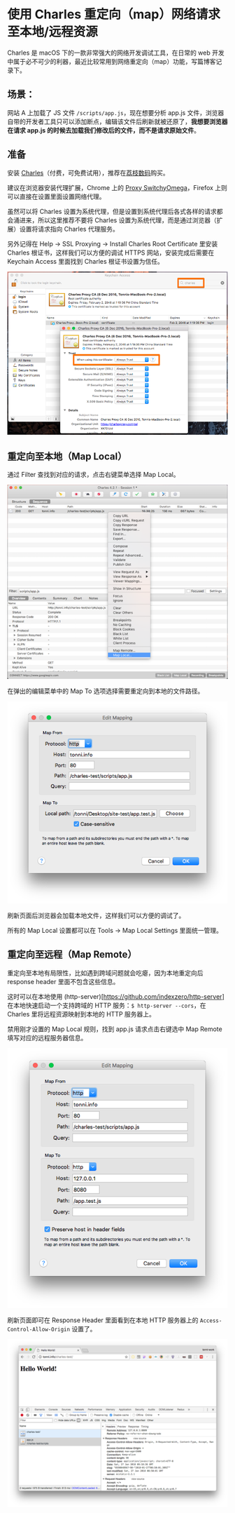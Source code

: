 # 使用 Charles 重定向（map）网络请求至本地/远程资源

Charles 是 macOS 下的一款非常强大的网络开发调试工具，在日常的 web 开发中属于必不可少的利器，最近比较常用到网络重定向（map）功能，写篇博客记录下。

## 场景：

网站 A 上加载了 JS 文件 `/scripts/app.js`，现在想要分析 app.js 文件，浏览器自带的开发者工具只可以添加断点，编辑该文件后刷新就被还原了，**我想要浏览器在请求 app.js 的时候去加载我们修改后的文件，而不是请求原始文件**。

## 准备

安装 [Charles](https://www.charlesproxy.com/)（付费，可免费试用），推荐在[荔枝数码](https://www.lizhi.io/)购买。

建议在浏览器安装代理扩展，Chrome 上的 [Proxy SwitchyOmega](https://chrome.google.com/webstore/detail/proxy-switchyomega/padekgcemlokbadohgkifijomclgjgif?hl=en)，Firefox 上则可以直接在设置里面设置网络代理。

虽然可以将 Charles 设置为系统代理，但是设置到系统代理后各式各样的请求都会涌进来，所以这里推荐不要将 Charles 设置为系统代理，而是通过浏览器（扩展）设置将请求指向 Charles 代理服务。

另外记得在 Help -> SSL Proxying -> Install Charles Root Certificate 里安装 Charles 根证书，这样我们可以方便的调试 HTTPS 网站，安装完成后需要在 Keychain Access 里面找到 Charles 根证书设置为信任。

![](./map-requests-in-charles/trust-certificate.png)

## 重定向至本地（Map Local）

通过 Filter 查找到对应的请求，点击右键菜单选择 Map Local。

![](./map-requests-in-charles/menu-map-local.png)

在弹出的编辑菜单中的 Map To 选项选择需要重定向到本地的文件路径。

![](./map-requests-in-charles/edit-local-mapping.png)

刷新页面后浏览器会加载本地文件，这样我们可以方便的调试了。

所有的 Map Local 设置都可以在 Tools -> Map Local Settings 里面统一管理。

## 重定向至远程（Map Remote）

重定向至本地有局限性，比如遇到跨域问题就会吃瘪，因为本地重定向后 response header 里面不包含这些信息。

这时可以在本地使用 (http-server)[https://github.com/indexzero/http-server] 在本地快速启动一个支持跨域的 HTTP 服务：`$ http-server --cors`，在 Charles 里将远程资源映射到本地的 HTTP 服务器上。

禁用刚才设置的 Map Local 规则，找到 app.js 请求点击右键选中 Map Remote 填写对应的远程服务器信息。

![](./map-requests-in-charles/edit-remote-mapping.png)

刷新页面即可在 Response Header 里面看到在本地 HTTP 服务器上的 `Access-Control-Allow-Origin` 设置了。

![](./map-requests-in-charles/response-header.png)
